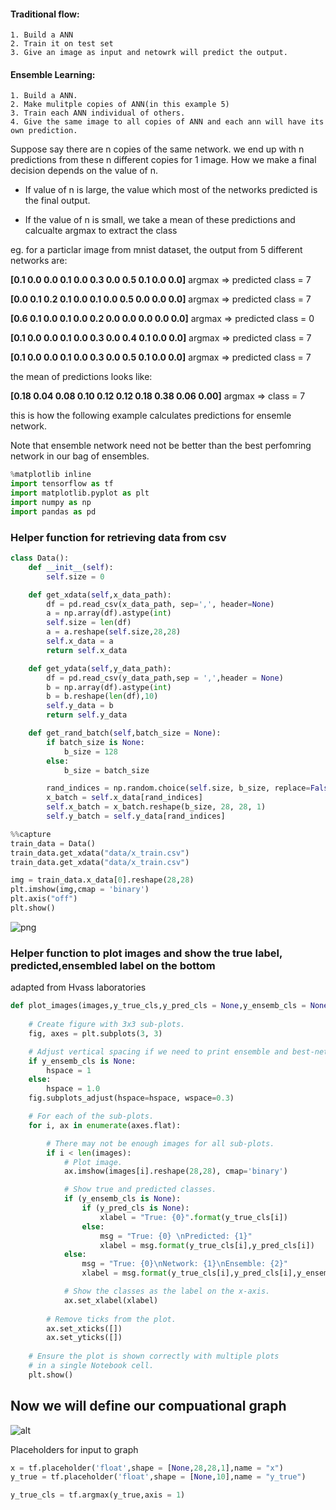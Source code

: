 
#### Traditional flow:
    1. Build a ANN
    2. Train it on test set
    3. Give an image as input and netowrk will predict the output.

#### Ensemble Learning:
    1. Build a ANN.
    2. Make mulitple copies of ANN(in this example 5)
    3. Train each ANN individual of others.
    4. Give the same image to all copies of ANN and each ann will have its own prediction.
    
Suppose say there are n copies of the same network. we end up with n predictions from these n different copies for 1 image. How we make a final decision depends on the value of n.

* If value of n is large, the value which most of the networks predicted is the final output.

* If the value of n is small, we take a mean of these predictions and calcualte argmax to extract the class

eg. for a particlar image from mnist dataset, the output from 5 different networks are:

**[0.1  0.0  0.0  0.1  0.0  0.3  0.0  0.5  0.1  0.0  0.0]** argmax => predicted class = 7

**[0.0  0.1  0.2  0.1  0.0  0.1  0.0  0.5  0.0  0.0  0.0]** argmax => predicted class = 7

**[0.6  0.1  0.0  0.1  0.0  0.2  0.0  0.0  0.0  0.0  0.0]** argmax => predicted class = 0

**[0.1  0.0  0.0  0.1  0.0  0.3  0.0  0.4  0.1  0.0  0.0]** argmax => predicted class = 7

**[0.1  0.0  0.0  0.1  0.0  0.3  0.0  0.5  0.1  0.0  0.0]** argmax => predicted class = 7

the mean of predictions looks like:

**[0.18  0.04  0.08  0.10  0.12  0.12  0.18  0.38  0.06  0.00]** argmax => class = 7

this is how the following example calculates predictions for ensemle network.

Note that ensemble network need not be better than the best perfomring network in our bag of ensembles.



```python
%matplotlib inline
import tensorflow as tf
import matplotlib.pyplot as plt
import numpy as np
import pandas as pd
```

### Helper function for retrieving data from csv




```python
class Data():
    def __init__(self):
        self.size = 0

    def get_xdata(self,x_data_path):
        df = pd.read_csv(x_data_path, sep=',', header=None)
        a = np.array(df).astype(int)
        self.size = len(df)
        a = a.reshape(self.size,28,28)
        self.x_data = a
        return self.x_data

    def get_ydata(self,y_data_path):
        df = pd.read_csv(y_data_path,sep = ',',header = None)
        b = np.array(df).astype(int)
        b = b.reshape(len(df),10)
        self.y_data = b
        return self.y_data

    def get_rand_batch(self,batch_size = None):
        if batch_size is None:
            b_size = 128
        else:
            b_size = batch_size

        rand_indices = np.random.choice(self.size, b_size, replace=False)
        x_batch = self.x_data[rand_indices]
        self.x_batch = x_batch.reshape(b_size, 28, 28, 1)
        self.y_batch = self.y_data[rand_indices]
```


```python
%%capture
train_data = Data()
train_data.get_xdata("data/x_train.csv")
train_data.get_xdata("data/x_train.csv")
```


```python
img = train_data.x_data[0].reshape(28,28)
plt.imshow(img,cmap = 'binary')
plt.axis("off")
plt.show()
```


![png](output_5_0.png)


### Helper function to plot images and  show the true label, predicted,ensembled label on the bottom
adapted from Hvass laboratories


```python
def plot_images(images,y_true_cls,y_pred_cls = None,y_ensemb_cls = None):
    
    # Create figure with 3x3 sub-plots.
    fig, axes = plt.subplots(3, 3)

    # Adjust vertical spacing if we need to print ensemble and best-net.
    if y_ensemb_cls is None:
        hspace = 1
    else:
        hspace = 1.0
    fig.subplots_adjust(hspace=hspace, wspace=0.3)

    # For each of the sub-plots.
    for i, ax in enumerate(axes.flat):

        # There may not be enough images for all sub-plots.
        if i < len(images):
            # Plot image.
            ax.imshow(images[i].reshape(28,28), cmap='binary')

            # Show true and predicted classes.
            if (y_ensemb_cls is None):
                if (y_pred_cls is None):
                    xlabel = "True: {0}".format(y_true_cls[i])
                else:
                    msg = "True: {0} \nPredicted: {1}"
                    xlabel = msg.format(y_true_cls[i],y_pred_cls[i])
            else:
                msg = "True: {0}\nNetwork: {1}\nEnsemble: {2}"
                xlabel = msg.format(y_true_cls[i],y_pred_cls[i],y_ensemb_cls[i])

            # Show the classes as the label on the x-axis.
            ax.set_xlabel(xlabel)
        
        # Remove ticks from the plot.
        ax.set_xticks([])
        ax.set_yticks([])
    
    # Ensure the plot is shown correctly with multiple plots
    # in a single Notebook cell.
    plt.show()
```

## Now we will define our compuational graph


![alt](https://github.com/thubatilakshmi/Ensemble-Learning/blob/master/network.JPG)

Placeholders for input to graph


```python
x = tf.placeholder('float',shape = [None,28,28,1],name = "x")
y_true = tf.placeholder('float',shape = [None,10],name = "y_true")
```


```python
y_true_cls = tf.argmax(y_true,axis = 1)
```
